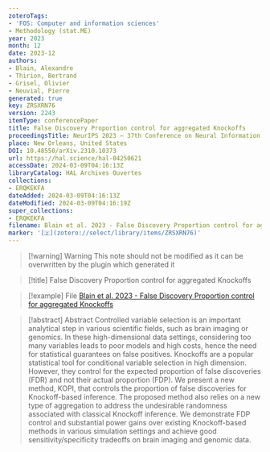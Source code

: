 ```yaml
---
zoteroTags:
- 'FOS: Computer and information sciences'
- Methodology (stat.ME)
year: 2023
month: 12
date: 2023-12
authors:
- Blain, Alexandre
- Thirion, Bertrand
- Grisel, Olivier
- Neuvial, Pierre
generated: true
key: ZRSXRN76
version: 2243
itemType: conferencePaper
title: False Discovery Proportion control for aggregated Knockoffs
proceedingsTitle: NeurIPS 2023 – 37th Conference on Neural Information Processing Systems
place: New Orleans, United States
DOI: 10.48550/arXiv.2310.10373
url: https://hal.science/hal-04250621
accessDate: 2024-03-09T04:16:13Z
libraryCatalog: HAL Archives Ouvertes
collections:
- ERQKEKFA
dateAdded: 2024-03-09T04:16:13Z
dateModified: 2024-03-09T04:16:19Z
super_collections:
- ERQKEKFA
filename: Blain et al. 2023 - False Discovery Proportion control for aggregated Knockoffs
marker: '[🇿](zotero://select/library/items/ZRSXRN76)'
---
```



 > 
 > \[!warning\] Warning
 > This note should not be modified as it can be overwritten by the plugin which generated it

 > 
 > \[!title\] False Discovery Proportion control for aggregated Knockoffs

 > 
 > \[!example\] File
 > [Blain et al. 2023 - False Discovery Proportion control for aggregated Knockoffs](Blain%20et%20al.%202023%20-%20False%20Discovery%20Proportion%20control%20for%20aggregated%20Knockoffs.pdf)

 > 
 > \[!abstract\] Abstract
 > Controlled variable selection is an important analytical step in various scientific fields, such as brain imaging or genomics. In these high-dimensional data settings, considering too many variables leads to poor models and high costs, hence the need for statistical guarantees on false positives. Knockoffs are a popular statistical tool for conditional variable selection in high dimension. However, they control for the expected proportion of false discoveries (FDR) and not their actual proportion (FDP). We present a new method, KOPI, that controls the proportion of false discoveries for Knockoff-based inference. The proposed method also relies on a new type of aggregation to address the undesirable randomness associated with classical Knockoff inference. We demonstrate FDP control and substantial power gains over existing Knockoff-based methods in various simulation settings and achieve good sensitivity/specificity tradeoffs on brain imaging and genomic data.
